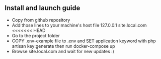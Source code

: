
## Install and launch guide

- Copy from github repository
- Add those lines to your machine's host file 127.0.0.1 site.local.com
<<<<<<< HEAD
- Go to the project folder 
- COPY .env-example file to .env and SET application keyword with php artisan key:generate then run docker-compose up
- Browse site.local.com and wait for new updates :) 
